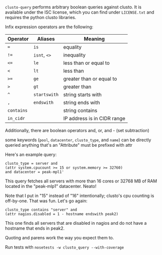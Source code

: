 `clusto-query` performs arbitrary boolean queries against clusto. It is available under the
ISC license, which you can find under `LICENSE.txt` and requires the python clusto libraries.

Infix expression operators are the following:

| Operator | Aliases | Meaning     |
|----------|---------| ------------|
| `=`      | `is` | equality    |
| `!=`     | `isnt`, `<>` | inequality  |
| `<=` | `le` | less than or equal to |
| `<` | `lt` | less than |
| `>=` | `ge` | greater than or equal to |
| `>` | `gt` | greater than |
| `^` | `startswith` | string starts with |
| `,` | `endswith` | string ends with |
| `contains` | | string contains |
| `in_cidr` | | IP address is in CIDR range |

Additionally, there are boolean operators and, or, and - (set subtraction)

some keywords (`pool`, `datacenter`, `clusto_type`, and `name`) can be directly queried
anything that's an "Attribute" must be prefixed with attr

Here's an example query:

    clusto_type = server and
    (attr system.cpucount >= 15 or system.memory >= 32760)
    and datacenter = peak-mpl1'

This query fetches all servers with more than 16 cores or 32768 MB of RAM
located in the "peak-mlp1" datacenter. Neato!

Note that I put in "15" instead of "16" intentionally; clusto's cpu counting
is off-by-one. That was fun. Let's go again:

    clusto_type contains "server" and
    (attr nagios.disabled = 1 - hostname endswith peak2)

This one finds all servers that are disabled in nagios and do not have a
hostname that ends in peak2.

Quoting and parens work the way you expect them to.

Run tests with `nosetests -w clusto_query --with-coverage`
